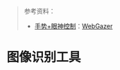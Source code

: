 > 参考资料：
>
> - [手势+眼神控制](https://www.bilibili.com/video/BV1b94y1X7aG)：[WebGazer](https://webgazer.cs.brown.edu/)

# 图像识别工具

